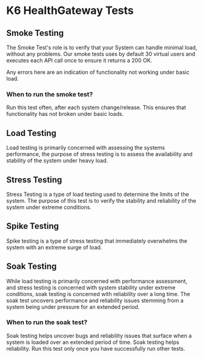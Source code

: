 # K6 HealthGateway Tests

## Smoke Testing

The Smoke Test's role is to verify that your System can handle minimal load, without any problems. Our smoke tests uses by default 30 virtual users and executes each API call once to ensure it returns a 200 OK.

Any errors here are an indication of functionality not working under basic load.

### When to run the smoke test?

Run this test often, after each system change/release.  This ensures that functionality has not broken under basic loads.

## Load Testing

Load testing is primarily concerned with assessing the systems performance, the purpose of stress testing is to assess the availability and stability of the system under heavy load.

## Stress Testing

Stress Testing is a type of load testing used to determine the limits of the system. The purpose of this test is to verify the stability and reliability of the system under extreme conditions.

## Spike Testing

Spike testing is a type of stress testing that immediately overwhelms the system with an extreme surge of load.

## Soak Testing

While load testing is primarily concerned with performance assessment, and stress testing is concerned with system stability under extreme conditions, soak testing is concerned with reliability over a long time. The soak test uncovers performance and reliability issues stemming from a system being under pressure for an extended period.

### When to run the soak test?

Soak testing helps uncover bugs and reliability issues that surface when a system is loaded over an extended period of time. Soak testing helps reliability. Run this test only once you have successfully run other tests.
